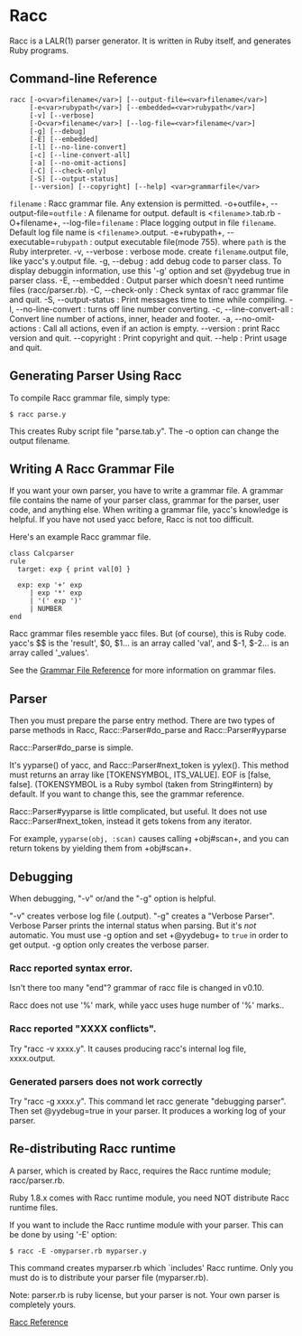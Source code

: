 # Racc

Racc is a LALR(1) parser generator. It is written in Ruby itself, and
generates Ruby programs.

## Command-line Reference

    racc [-o<var>filename</var>] [--output-file=<var>filename</var>]
         [-e<var>rubypath</var>] [--embedded=<var>rubypath</var>]
         [-v] [--verbose]
         [-O<var>filename</var>] [--log-file=<var>filename</var>]
         [-g] [--debug]
         [-E] [--embedded]
         [-l] [--no-line-convert]
         [-c] [--line-convert-all]
         [-a] [--no-omit-actions]
         [-C] [--check-only]
         [-S] [--output-status]
         [--version] [--copyright] [--help] <var>grammarfile</var>

`filename`
:   Racc grammar file. Any extension is permitted.
-o+outfile+, --output-file=`outfile`
:   A filename for output. default is <`filename`>.tab.rb
-O+filename+, --log-file=`filename`
:   Place logging output in file `filename`. Default log file name is
    <`filename`>.output.
-e+rubypath+, --executable=`rubypath`
:   output executable file(mode 755). where `path` is the Ruby interpreter.
-v, --verbose
:   verbose mode. create `filename`.output file, like yacc's y.output file.
-g, --debug
:   add debug code to parser class. To display debuggin information, use this
    '-g' option and set @yydebug true in parser class.
-E, --embedded
:   Output parser which doesn't need runtime files (racc/parser.rb).
-C, --check-only
:   Check syntax of racc grammar file and quit.
-S, --output-status
:   Print messages time to time while compiling.
-l, --no-line-convert
:   turns off line number converting.
-c, --line-convert-all
:   Convert line number of actions, inner, header and footer.
-a, --no-omit-actions
:   Call all actions, even if an action is empty.
--version
:   print Racc version and quit.
--copyright
:   Print copyright and quit.
--help
:   Print usage and quit.


## Generating Parser Using Racc

To compile Racc grammar file, simply type:

    $ racc parse.y

This creates Ruby script file "parse.tab.y". The -o option can change the
output filename.

## Writing A Racc Grammar File

If you want your own parser, you have to write a grammar file. A grammar file
contains the name of your parser class, grammar for the parser, user code, and
anything else. When writing a grammar file, yacc's knowledge is helpful. If
you have not used yacc before, Racc is not too difficult.

Here's an example Racc grammar file.

    class Calcparser
    rule
      target: exp { print val[0] }

      exp: exp '+' exp
         | exp '*' exp
         | '(' exp ')'
         | NUMBER
    end

Racc grammar files resemble yacc files. But (of course), this is Ruby code.
yacc's $$ is the 'result', $0, $1... is an array called 'val', and $-1, $-2...
is an array called '_values'.

See the [Grammar File Reference](rdoc-ref:lib/racc/rdoc/grammar.en.rdoc) for
more information on grammar files.

## Parser

Then you must prepare the parse entry method. There are two types of parse
methods in Racc, Racc::Parser#do_parse and Racc::Parser#yyparse

Racc::Parser#do_parse is simple.

It's yyparse() of yacc, and Racc::Parser#next_token is yylex(). This method
must returns an array like [TOKENSYMBOL, ITS_VALUE]. EOF is [false, false].
(TOKENSYMBOL is a Ruby symbol (taken from String#intern) by default. If you
want to change this, see the grammar reference.

Racc::Parser#yyparse is little complicated, but useful. It does not use
Racc::Parser#next_token, instead it gets tokens from any iterator.

For example, `yyparse(obj, :scan)` causes calling +obj#scan+, and you can
return tokens by yielding them from +obj#scan+.

## Debugging

When debugging, "-v" or/and the "-g" option is helpful.

"-v" creates verbose log file (.output). "-g" creates a "Verbose Parser".
Verbose Parser prints the internal status when parsing. But it's *not*
automatic. You must use -g option and set +@yydebug+ to `true` in order to get
output. -g option only creates the verbose parser.

### Racc reported syntax error.

Isn't there too many "end"? grammar of racc file is changed in v0.10.

Racc does not use '%' mark, while yacc uses huge number of '%' marks..

### Racc reported "XXXX conflicts".

Try "racc -v xxxx.y". It causes producing racc's internal log file,
xxxx.output.

### Generated parsers does not work correctly

Try "racc -g xxxx.y". This command let racc generate "debugging parser". Then
set @yydebug=true in your parser. It produces a working log of your parser.

## Re-distributing Racc runtime

A parser, which is created by Racc, requires the Racc runtime module;
racc/parser.rb.

Ruby 1.8.x comes with Racc runtime module, you need NOT distribute Racc
runtime files.

If you want to include the Racc runtime module with your parser. This can be
done by using '-E' option:

    $ racc -E -omyparser.rb myparser.y

This command creates myparser.rb which `includes' Racc runtime. Only you must
do is to distribute your parser file (myparser.rb).

Note: parser.rb is ruby license, but your parser is not. Your own parser is
completely yours.

[Racc Reference](https://ruby-doc.org/stdlib-2.7.0/libdoc/racc/rdoc/Racc.html)
